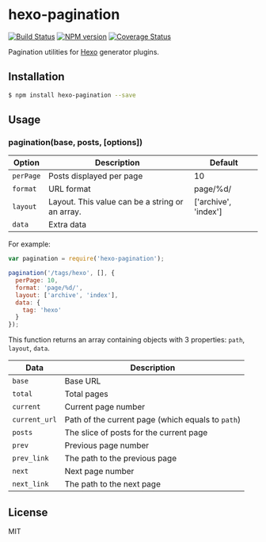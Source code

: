 # hexo-pagination

[![Build Status](https://travis-ci.org/hexojs/hexo-pagination.svg?branch=master)](https://travis-ci.org/hexojs/hexo-pagination)
[![NPM version](https://badge.fury.io/js/hexo-pagination.svg)](https://www.npmjs.com/package/hexo-pagination)
[![Coverage Status](https://img.shields.io/coveralls/hexojs/hexo-pagination.svg)](https://coveralls.io/r/hexojs/hexo-pagination?branch=master)

Pagination utilities for [Hexo] generator plugins.

## Installation

``` bash
$ npm install hexo-pagination --save
```

## Usage

### pagination(base, posts, [options])

Option | Description | Default
--- | --- | ---
`perPage` | Posts displayed per page | 10
`format` | URL format | page/%d/
`layout` | Layout. This value can be a string or an array. | ['archive', 'index']
`data` | Extra data |

For example:

``` js
var pagination = require('hexo-pagination');

pagination('/tags/hexo', [], {
  perPage: 10,
  format: 'page/%d/',
  layout: ['archive', 'index'],
  data: {
    tag: 'hexo'
  }
});
```

This function returns an array containing objects with 3 properties: `path`, `layout`, `data`.

Data | Description
--- | --- 
`base` | Base URL
`total` | Total pages
`current` | Current page number
`current_url` | Path of the current page (which equals to `path`)
`posts` | The slice of posts for the current page
`prev` | Previous page number
`prev_link` | The path to the previous page
`next` | Next page number
`next_link` | The path to the next page

## License

MIT

[Hexo]: https://hexo.io/

